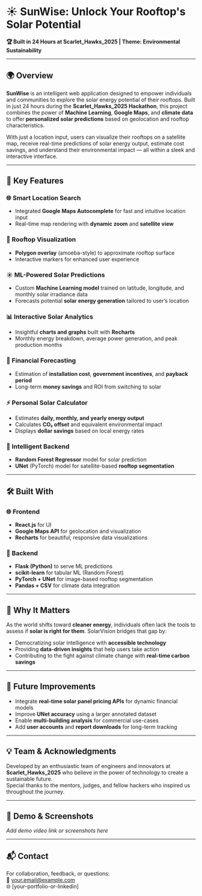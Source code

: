 # ☀️ SunWise: Unlock Your Rooftop's Solar Potential  
**🏆 Built in 24 Hours at Scarlet_Hawks_2025 | Theme: Environmental Sustainability**

---

## 🌍 Overview

**SunWise** is an intelligent web application designed to empower individuals and communities to explore the solar energy potential of their rooftops. Built in just 24 hours during the **Scarlet_Hawks_2025 Hackathon**, this project combines the power of **Machine Learning**, **Google Maps**, and **climate data** to offer **personalized solar predictions** based on geolocation and rooftop characteristics.

With just a location input, users can visualize their rooftops on a satellite map, receive real-time predictions of solar energy output, estimate cost savings, and understand their environmental impact — all within a sleek and interactive interface.

---

## 🔧 Key Features

### 🌐 Smart Location Search  
- Integrated **Google Maps Autocomplete** for fast and intuitive location input  
- Real-time map rendering with **dynamic zoom** and **satellite view**

### 📍 Rooftop Visualization  
- **Polygon overlay** (amoeba-style) to approximate rooftop surface  
- Interactive markers for enhanced user experience  

### ☀️ ML-Powered Solar Predictions  
- Custom **Machine Learning model** trained on latitude, longitude, and monthly solar irradiance data  
- Forecasts potential **solar energy generation** tailored to user’s location  

### 📊 Interactive Solar Analytics  
- Insightful **charts and graphs** built with **Recharts**  
- Monthly energy breakdown, average power generation, and peak production months  

### 💸 Financial Forecasting  
- Estimation of **installation cost**, **government incentives**, and **payback period**  
- Long-term **money savings** and ROI from switching to solar  

### ⚡ Personal Solar Calculator  
- Estimates **daily, monthly, and yearly energy output**  
- Calculates **CO₂ offset** and equivalent environmental impact  
- Displays **dollar savings** based on local energy rates  

### 🧠 Intelligent Backend  
- **Random Forest Regressor** model for solar prediction  
- **UNet** (PyTorch) model for satellite-based **rooftop segmentation**  

---

## 🛠️ Built With

### 🌐 Frontend  
- **React.js** for UI  
- **Google Maps API** for geolocation and visualization  
- **Recharts** for beautiful, responsive data visualizations  

### 🧪 Backend  
- **Flask (Python)** to serve ML predictions  
- **scikit-learn** for tabular ML (Random Forest)  
- **PyTorch + UNet** for image-based rooftop segmentation  
- **Pandas + CSV** for climate data integration  

---

## 🌱 Why It Matters

As the world shifts toward **cleaner energy**, individuals often lack the tools to assess if **solar is right for them**. SolarVision bridges that gap by:

- Democratizing solar intelligence with **accessible technology**  
- Providing **data-driven insights** that help users take action  
- Contributing to the fight against climate change with **real-time carbon savings**

---

## 🚀 Future Improvements

- Integrate **real-time solar panel pricing APIs** for dynamic financial models  
- Improve **UNet accuracy** using a larger annotated dataset  
- Enable **multi-building analysis** for commercial use-cases  
- Add **user accounts** and **report downloads** for long-term tracking

---

## 💡 Team & Acknowledgments

Developed by an enthusiastic team of engineers and innovators at **Scarlet_Hawks_2025** who believe in the power of technology to create a sustainable future.  
Special thanks to the mentors, judges, and fellow hackers who inspired us throughout the journey.

---

## 📸 Demo & Screenshots

*Add demo video link or screenshots here*

---

## 📬 Contact

For collaboration, feedback, or questions:  
📧 your.email@example.com  
🌐 [your-portfolio-or-linkedin]